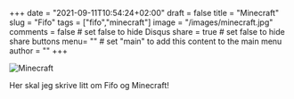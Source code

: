 +++
date = "2021-09-11T10:54:24+02:00"
draft = false
title = "Minecraft"
slug = "Fifo"
tags = ["fifo","minecraft"]
image = "/images/minecraft.jpg"
comments = false	# set false to hide Disqus
share = true	# set false to hide share buttons
menu= ""		# set "main" to add this content to the main menu
author = ""
+++

![Minecraft](/images/minecraft.jpg)

Her skal jeg skrive litt om Fifo og Minecraft!